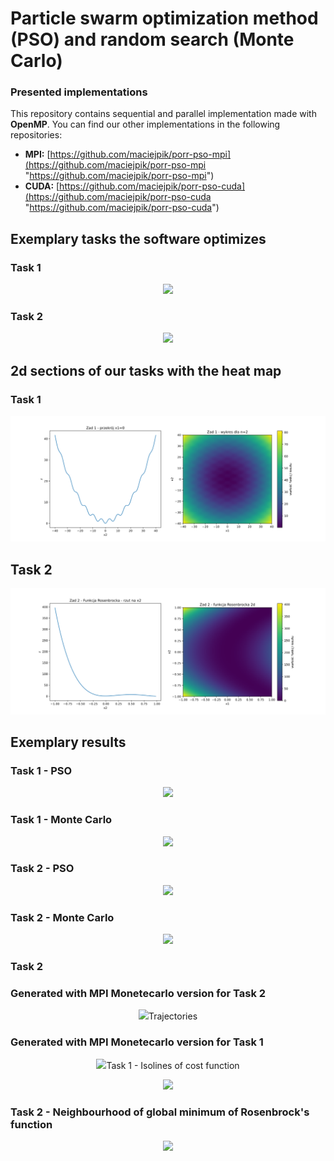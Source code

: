 # Particle swarm optimization method (PSO) and random search (Monte Carlo)
### Presented implementations
This repository contains sequential and parallel implementation made with **OpenMP**. You can find our other implementations in the following repositories:
- **MPI:** [https://github.com/maciejpik/porr-pso-mpi](https://github.com/maciejpik/porr-pso-mpi "https://github.com/maciejpik/porr-pso-mpi")
- **CUDA:** [https://github.com/maciejpik/porr-pso-cuda](https://github.com/maciejpik/porr-pso-cuda "https://github.com/maciejpik/porr-pso-cuda")

## Exemplary tasks the software optimizes
### Task 1
<p align="center">
<img src = "https://latex.codecogs.com/gif.latex?\min_{x}&space;\left&space;(&space;f(x)=\frac{1}{40}\sum_{i=1}^{n}(x_i^2)&space;&plus;1&space;-&space;\prod_{i=1}^{n}cos(\frac{x_i}{i})&space;\right&space;),&space;-40\leq&space;x_i\leq&space;40,&space;i=1,\dots,n">
</p>

### Task 2
<p align="center">
<img src ="https://latex.codecogs.com/gif.latex?\min_{x}&space;\left&space;(&space;f_1(x)=\sum_{i=1}^{n-1}&space;\left&space;[&space;100(x_{i&plus;1}-x_i^2)^2&space;&plus;&space;(1-x_i)^2)&space;\right&space;]&space;\right&space;),&space;-40\leq&space;x_i\leq&space;40">
</p>

## 2d sections of our tasks with the heat map 
###  Task 1
<p align="center">
<img src = "https://github.com/egi-megi/porr-pso/blob/master/sprawozdanie/sprawozdanie_1/grafiki/Wykresy2d/Zad1_2d_heatmap.png">
</p>

## Task 2

<p align="center">
<img src = "https://github.com/egi-megi/porr-pso/blob/master/sprawozdanie/sprawozdanie_1/grafiki/Wykresy2d/Rosenbrock_2d_heatmap_close_min.png">
</p>

## Exemplary results
### Task 1 - PSO
<p align="center">
<img src = "https://github.com/egi-megi/rojCzastek_Szczepanski_Jurkiewicz_Pikulinski/blob/plottingTrajectories/PSO_zad1_ANIM.gif">
</p>

### Task 1 - Monte Carlo
<p align="center">
<img src = "https://github.com/egi-megi/rojCzastek_Szczepanski_Jurkiewicz_Pikulinski/blob/plottingTrajectories/MC_zad1_ANIM_faster.gif">
</p>

### Task 2 - PSO
<p align="center">
<img src = "https://github.com/egi-megi/rojCzastek_Szczepanski_Jurkiewicz_Pikulinski/blob/plottingTrajectories/PSO_zad2_ANIM.gif">
</p>

### Task 2 - Monte Carlo

<p align="center">
<img src = "https://github.com/egi-megi/rojCzastek_Szczepanski_Jurkiewicz_Pikulinski/blob/plottingTrajectories/MC_zad2_ANIM.gif">
</p>

### Task 2

### Generated with MPI Monetecarlo version for Task 2

<p align="center">
<img src = "https://github.com/egi-megi/porr-pso/blob/plottingTrajectories/Wykresy%20PORR%20_%20GPU/MPI_MC_T2/MPI_MC_T2.gif>
</p>

## Trajectories

### Generated with MPI Monetecarlo version for Task 1

<p align="center">
<img src = "https://github.com/egi-megi/porr-pso/blob/plottingTrajectories/Wykresy%20PORR%20_%20GPU/MPI_MC_T1/MPI_%20MC_T1_trajectory_id15.png>
</p>
            

### Task 1 - Isolines of cost function 
<p align="center">
<img src = "https://github.com/egi-megi/rojCzastek_Szczepanski_Jurkiewicz_Pikulinski/blob/plottingTrajectories/Stare%20Wykresy/PSO_izolinie_cbar_scatter.svg">
</p>

### Task 2 - Neighbourhood of global minimum of Rosenbrock's function
<p align="center">
<img src = "https://github.com/egi-megi/rojCzastek_Szczepanski_Jurkiewicz_Pikulinski/blob/plottingTrajectories/Przedstawienie%20funkcji%20kosztu/Rosenbrock_2d_izo_close_minimum.svg">
</p>
